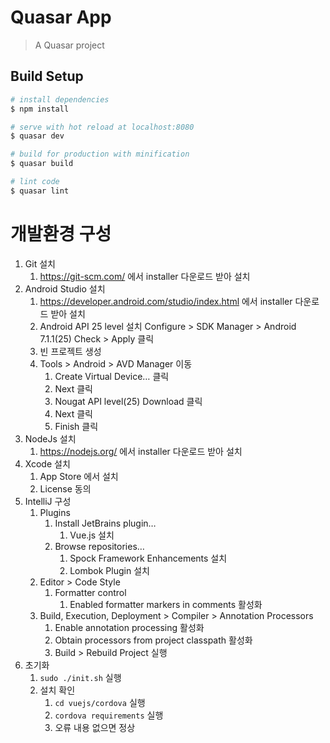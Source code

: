 # Quasar App

> A Quasar project

## Build Setup

``` bash
# install dependencies
$ npm install

# serve with hot reload at localhost:8080
$ quasar dev

# build for production with minification
$ quasar build

# lint code
$ quasar lint
```

# 개발환경 구성

1. Git 설치
   1. https://git-scm.com/ 에서 installer 다운로드 받아 설치
2. Android Studio 설치
   1. https://developer.android.com/studio/index.html 에서 installer 다운로드 받아 설치
   2. Android API 25 level 설치
      Configure > SDK Manager > Android 7.1.1(25) Check > Apply 클릭
   3. 빈 프로젝트 생성
   4. Tools > Android > AVD Manager 이동
      1. Create Virtual Device… 클릭
      2. Next 클릭
      3. Nougat API level(25) Download 클릭
      4. Next 클릭
      5. Finish 클릭
3. NodeJs 설치
   1. https://nodejs.org/ 에서 installer 다운로드 받아 설치
4. Xcode 설치
   1. App Store 에서 설치
   2. License 동의
5. IntelliJ 구성
   1. Plugins
      1. Install JetBrains plugin…
         1. Vue.js 설치
      2. Browse repositories…
         1. Spock Framework Enhancements 설치
         2. Lombok Plugin 설치
   2. Editor > Code Style
      1. Formatter control
         1. Enabled formatter markers in comments 활성화
   3. Build, Execution, Deployment > Compiler > Annotation Processors
      1. Enable annotation processing 활성화
      2. Obtain processors from project classpath 활성화
      3. Build > Rebuild Project 실행
6. 초기화
   1. ```sudo ./init.sh``` 실행
   2. 설치 확인
      1. ```cd vuejs/cordova``` 실행
      2. ```cordova requirements``` 실행
      3. 오류 내용 없으면 정상
